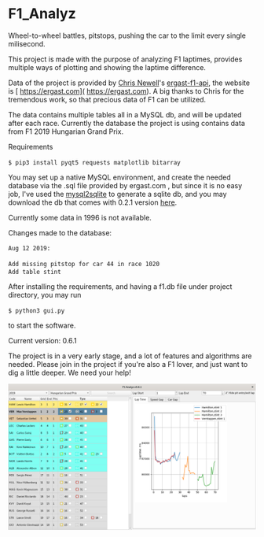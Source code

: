 # F1_Analyz

Wheel-to-wheel battles, pitstops, pushing the car to the limit every single milisecond.


This project is made with the purpose of analyzing F1 laptimes, provides multiple ways of plotting and showing the laptime difference.

Data of the project is provided by [ Chris Newell](https://github.com/jcnewell)'s [ergast-f1-api](https://github.com/jcnewell/ergast-f1-api),
the website is [	https://ergast.com](	https://ergast.com). A big thanks to Chris for the tremendous work, so that precious data of F1 can be utilized.

The data contains multiple tables all in a MySQL db, and will be updated after each race. Currently the database the project is using contains data from F1 2019 Hungarian Grand Prix.

Requirements

`$ pip3 install pyqt5 requests matplotlib bitarray`

You may set up a native MySQL environment, and create the needed database via the .sql file provided by ergast.com , but since it is no easy job, I've used the [mysql2sqlite](https://github.com/dumblob/mysql2sqlite) to generate a sqlite db, and you may download the db that comes with 0.2.1 version
[here](https://github.com/Hycdog/F1_Analyz/releases/download/v0.5.5/f1.db).

Currently some data in 1996 is not available.


Changes made to the database:

    
    Aug 12 2019:

    Add missing pitstop for car 44 in race 1020
    Add table stint

After installing the requirements, and having a f1.db file under project directory, you may run

`$ python3 gui.py`
   
to start the software.

Current version: 0.6.1 

The project is in a very early stage, and a lot of features and algorithms are needed. Please join in the project if you're also a F1 lover, and just want to dig a little deeper. We need your help!

![Screenshot not yet loaded](https://github.com/Hycdog/img_folder/blob/master/Screenshot%20from%202019-08-13%2008-59-31.png)